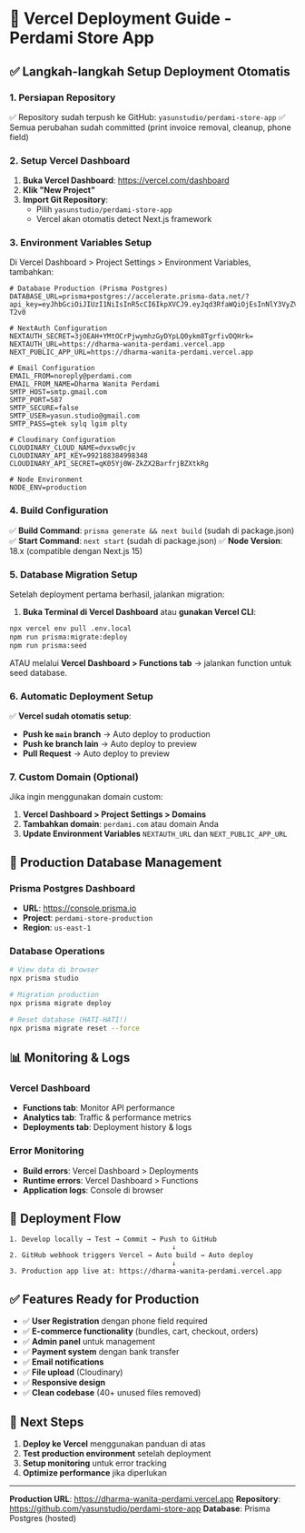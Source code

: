 # 🚀 Vercel Deployment Guide - Perdami Store App

## ✅ Langkah-langkah Setup Deployment Otomatis

### 1. **Persiapan Repository**
✅ Repository sudah terpush ke GitHub: `yasunstudio/perdami-store-app`
✅ Semua perubahan sudah committed (print invoice removal, cleanup, phone field)

### 2. **Setup Vercel Dashboard**

1. **Buka Vercel Dashboard**: https://vercel.com/dashboard
2. **Klik "New Project"**
3. **Import Git Repository**: 
   - Pilih `yasunstudio/perdami-store-app`
   - Vercel akan otomatis detect Next.js framework

### 3. **Environment Variables Setup**

Di Vercel Dashboard > Project Settings > Environment Variables, tambahkan:

```env
# Database Production (Prisma Postgres)
DATABASE_URL=prisma+postgres://accelerate.prisma-data.net/?api_key=eyJhbGciOiJIUzI1NiIsInR5cCI6IkpXVCJ9.eyJqd3RfaWQiOjEsInNlY3VyZV9rZXkiOiJza190RlhWaGltbkRsRHlOWEdDeU0yc3IiLCJhcGlfa2V5IjoiMDFLMkJXTTE5UDZSWlY2V01DODRKWlRUNlciLCJ0ZW5hbnRfaWQiOiI3MTI0NDM4M2QwOTJiMmI4ZmZhNGQ5ZTFjZmQ4Zjc2NmM1YzJmYjZiZWFmOTE0MzM1OGVhOTE4NWM5YTYzOGQ4IiwiaW50ZXJuYWxfc2VjcmV0IjoiOGEyZGE3NzktMzI4MC00YjFhLTg3MmMtNzAxMzMxNmM3YTU5In0.hIKCzfpmPbDjIhQGr39ugjZhP7mtZFNRaPpdBG-T2v0

# NextAuth Configuration
NEXTAUTH_SECRET=3jOEAH+YMtOCrPjwymhzGyDYpLQ0ykm8TgrfivDQHrk=
NEXTAUTH_URL=https://dharma-wanita-perdami.vercel.app
NEXT_PUBLIC_APP_URL=https://dharma-wanita-perdami.vercel.app

# Email Configuration
EMAIL_FROM=noreply@perdami.com
EMAIL_FROM_NAME=Dharma Wanita Perdami
SMTP_HOST=smtp.gmail.com
SMTP_PORT=587
SMTP_SECURE=false
SMTP_USER=yasun.studio@gmail.com
SMTP_PASS=gtek sylq lgim plty

# Cloudinary Configuration
CLOUDINARY_CLOUD_NAME=dvxsw0cjv
CLOUDINARY_API_KEY=992188384998348
CLOUDINARY_API_SECRET=qK05Yj0W-ZkZX2BarfrjBZXtkRg

# Node Environment
NODE_ENV=production
```

### 4. **Build Configuration**

✅ **Build Command**: `prisma generate && next build` (sudah di package.json)
✅ **Start Command**: `next start` (sudah di package.json)
✅ **Node Version**: 18.x (compatible dengan Next.js 15)

### 5. **Database Migration Setup**

Setelah deployment pertama berhasil, jalankan migration:

1. **Buka Terminal di Vercel Dashboard** atau **gunakan Vercel CLI**:
```bash
npx vercel env pull .env.local
npm run prisma:migrate:deploy
npm run prisma:seed
```

ATAU melalui **Vercel Dashboard > Functions tab** → jalankan function untuk seed database.

### 6. **Automatic Deployment Setup**

✅ **Vercel sudah otomatis setup**:
- **Push ke `main` branch** → Auto deploy to production
- **Push ke branch lain** → Auto deploy to preview
- **Pull Request** → Auto deploy to preview

### 7. **Custom Domain (Optional)**

Jika ingin menggunakan domain custom:
1. **Vercel Dashboard > Project Settings > Domains**
2. **Tambahkan domain**: `perdami.com` atau domain Anda
3. **Update Environment Variables** `NEXTAUTH_URL` dan `NEXT_PUBLIC_APP_URL`

## 🔧 Production Database Management

### **Prisma Postgres Dashboard**
- **URL**: https://console.prisma.io
- **Project**: `perdami-store-production`
- **Region**: `us-east-1`

### **Database Operations**
```bash
# View data di browser
npx prisma studio

# Migration production
npx prisma migrate deploy

# Reset database (HATI-HATI!)
npx prisma migrate reset --force
```

## 📊 Monitoring & Logs

### **Vercel Dashboard**
- **Functions tab**: Monitor API performance
- **Analytics tab**: Traffic & performance metrics
- **Deployments tab**: Deployment history & logs

### **Error Monitoring**
- **Build errors**: Vercel Dashboard > Deployments
- **Runtime errors**: Vercel Dashboard > Functions
- **Application logs**: Console di browser

## 🚀 Deployment Flow

```
1. Develop locally → Test → Commit → Push to GitHub
                                        ↓
2. GitHub webhook triggers Vercel → Auto build → Auto deploy
                                        ↓
3. Production app live at: https://dharma-wanita-perdami.vercel.app
```

## ✅ Features Ready for Production

- ✅ **User Registration** dengan phone field required
- ✅ **E-commerce functionality** (bundles, cart, checkout, orders)
- ✅ **Admin panel** untuk management
- ✅ **Payment system** dengan bank transfer
- ✅ **Email notifications**
- ✅ **File upload** (Cloudinary)
- ✅ **Responsive design**
- ✅ **Clean codebase** (40+ unused files removed)

## 🎯 Next Steps

1. **Deploy ke Vercel** menggunakan panduan di atas
2. **Test production environment** setelah deployment
3. **Setup monitoring** untuk error tracking
4. **Optimize performance** jika diperlukan

---

**Production URL**: https://dharma-wanita-perdami.vercel.app
**Repository**: https://github.com/yasunstudio/perdami-store-app
**Database**: Prisma Postgres (hosted)
